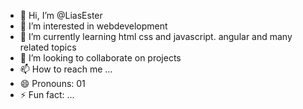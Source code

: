- 👋 Hi, I’m @LiasEster
- 👀 I’m interested in webdevelopment
- 🌱 I’m currently learning html css and javascript. angular and many related topics
- 💞️ I’m looking to collaborate on projects
- 📫 How to reach me ...
- 😄 Pronouns: 01
- ⚡ Fun fact: ...

<!---
LiasEster/LiasEster is a ✨ special ✨ repository because its `README.md` (this file) appears on your GitHub profile.
You can click the Preview link to take a look at your changes.
--->

